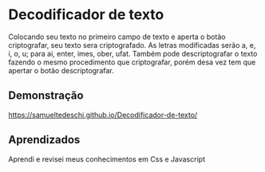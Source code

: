 
# Decodificador de texto
Colocando seu texto no primeiro campo de texto e aperta o botão criptografar, seu texto sera criptografado. 
As letras modificadas serão a, e, i, o, u; para ai, enter, imes, ober, ufat. 
Também pode descriptografar o texto fazendo o mesmo procedimento que criptografar,
porém desa vez tem que apertar o botão descriptografar.


## Demonstração

https://samueltedeschi.github.io/Decodificador-de-texto/

## Aprendizados

Aprendi e revisei meus conhecimentos em Css e Javascript



